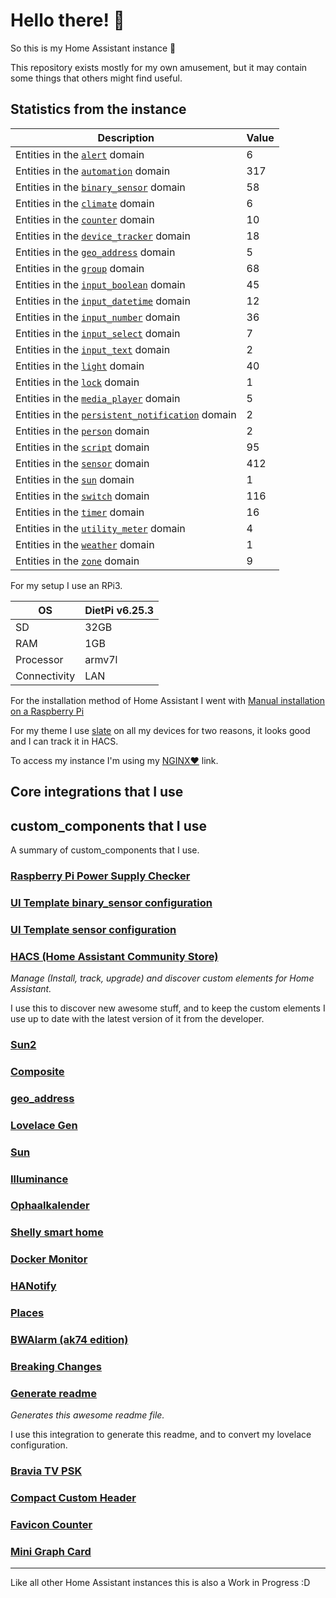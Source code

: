 # Hello there! 👋

So this is my Home Assistant instance 🎉

This repository exists mostly for my own amusement, but it may contain some things that others might find useful.

## Statistics from the instance

Description | Value
-- | --
Entities in the [`alert`](https://www.home-assistant.io/components/alert) domain | 6
Entities in the [`automation`](https://www.home-assistant.io/components/automation) domain | 317
Entities in the [`binary_sensor`](https://www.home-assistant.io/components/binary_sensor) domain | 58
Entities in the [`climate`](https://www.home-assistant.io/components/climate) domain | 6
Entities in the [`counter`](https://www.home-assistant.io/components/counter) domain | 10
Entities in the [`device_tracker`](https://www.home-assistant.io/components/device_tracker) domain | 18
Entities in the [`geo_address`](https://www.home-assistant.io/components/geo_address) domain | 5
Entities in the [`group`](https://www.home-assistant.io/components/group) domain | 68
Entities in the [`input_boolean`](https://www.home-assistant.io/components/input_boolean) domain | 45
Entities in the [`input_datetime`](https://www.home-assistant.io/components/input_datetime) domain | 12
Entities in the [`input_number`](https://www.home-assistant.io/components/input_number) domain | 36
Entities in the [`input_select`](https://www.home-assistant.io/components/input_select) domain | 7
Entities in the [`input_text`](https://www.home-assistant.io/components/input_text) domain | 2
Entities in the [`light`](https://www.home-assistant.io/components/light) domain | 40
Entities in the [`lock`](https://www.home-assistant.io/components/lock) domain | 1
Entities in the [`media_player`](https://www.home-assistant.io/components/media_player) domain | 5
Entities in the [`persistent_notification`](https://www.home-assistant.io/components/persistent_notification) domain | 2
Entities in the [`person`](https://www.home-assistant.io/components/person) domain | 2
Entities in the [`script`](https://www.home-assistant.io/components/script) domain | 95
Entities in the [`sensor`](https://www.home-assistant.io/components/sensor) domain | 412
Entities in the [`sun`](https://www.home-assistant.io/components/sun) domain | 1
Entities in the [`switch`](https://www.home-assistant.io/components/switch) domain | 116
Entities in the [`timer`](https://www.home-assistant.io/components/timer) domain | 16
Entities in the [`utility_meter`](https://www.home-assistant.io/components/utility_meter) domain | 4
Entities in the [`weather`](https://www.home-assistant.io/components/weather) domain | 1
Entities in the [`zone`](https://www.home-assistant.io/components/zone) domain | 9

For my setup I use an RPi3.


OS | DietPi v6.25.3
-- | --
SD | 32GB
RAM | 1GB
Processor | armv7l
Connectivity | LAN

For the installation method of Home Assistant I went with [Manual installation on a Raspberry Pi](https://www.home-assistant.io/docs/installation/raspberry-pi/)

For my theme I use [slate](https://github.com/seangreen2/slate_theme) on all my devices for two reasons, it looks good and I can track it in HACS.

To access my instance I'm using my [NGINX❤️](https://www.nginx.org/) link.

## Core integrations that I use

## custom_components that I use

A summary of custom_components that I use.

### [Raspberry Pi Power Supply Checker](https://github.com/custom-components/sensor.rpi_power/blob/master/README.md)

### [UI Template binary_sensor configuration](https://github.com/dlashua/templatebinarysensor)

### [UI Template sensor configuration](https://github.com/custom-components/templatesensor)

### [HACS (Home Assistant Community Store)](https://custom-components.github.io/hacs)

_Manage (Install, track, upgrade) and discover custom elements for Home Assistant._

I use this to discover new awesome stuff, and to keep the custom elements I use up to date with the latest version of it from the developer.

### [Sun2](https://github.com/pnbruckner/ha-sun2/blob/master/README.md)

### [Composite](https://github.com/pnbruckner/homeassistant-config/blob/master/docs/composite.md)

### [geo_address](https://github.com/Sha-Darim/geo_address)

### [Lovelace Gen]()

### [Sun](https://www.home-assistant.io/components/sun)

### [Illuminance](https://github.com/pnbruckner/homeassistant-config/blob/master/docs/illuminance.md)

### [Ophaalkalender](https://github.com/pippyn/Home-Assistant-Sensor-Ophaalkalender)

### [Shelly smart home](https://github.com/StyraHem/ShellyForHASS/blob/master/README.md)

### [Docker Monitor](https://github.com/Sanderhuisman/docker_monitor)

### [HANotify](https://github.com/Crewski/HANotify)

### [Places](https://github.com/tenly2000/HomeAssistant-Places)

### [BWAlarm (ak74 edition)](https://github.com/akasma74/Hass-Custom-Alarm)

### [Breaking Changes](https://github.com/custom-components/breaking_changes)

### [Generate readme](https://github.com/custom-components/readme)

_Generates this awesome readme file._

I use this integration to generate this readme, and to convert my lovelace configuration.

### [Bravia TV PSK](https://github.com/custom-components/media_player.braviatv_psk)



### [Compact Custom Header](https://github.com/maykar/compact-custom-header)

### [Favicon Counter](https://github.com/custom-cards/favicon-counter)

### [Mini Graph Card](https://github.com/kalkih/mini-graph-card)

***

Like all other Home Assistant instances this is also a Work in Progress :D
